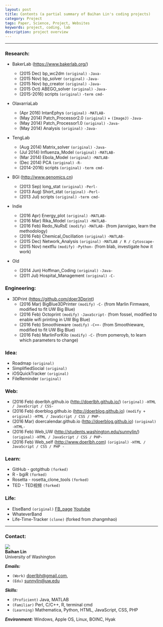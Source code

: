 ```yaml
---
layout: post
title: Contents (a partial summary of Baihan Lin's coding projects)
category: Project
tags: Paper, Science, Project, Websites
keywords: project, coding, lab
description: project overview
---
```


***

### Research:

* BakerLab (<https://www.bakerlab.org/>)   
  - (2015 Dec) bp_wc2dm `(original)` `-Java-`
  - (2015 Nov) bp_solver `(original)` `-Java-`
  - (2015 Nov) bp_creator `(original)` `-Java-` 
  - (2015 Oct) ABEGO_solver `(original)` `-Java-`
  - (2015-2016) scripts `(original)`  `-term cmd-`

* OlavarriaLab  
  - (Apr 2016) IntanEphys `(original)` `-MATLAB-`
  - (May 2014) Patch_Processor2.0 `(original)` + `(ImageJ)` `-Java-` 
  - (May 2014) Patch_Processor1.0 `(original)` `-Java-`
  - (May 2014) Analysis `(original)` `-Java-`
  
* TengLab  
  - (Aug 2014) Matrix_solver `(original)`  `-Java-`
  - (Jul 2014) Influenza_Model `(original)` `-MATLAB-`
  - (Mar 2014) Ebola_Model `(original)` `-MATLAB-`
  - (Dec 2014) PCA `(original)` `-R-`
  - (2014-2016) scripts `(original)`  `-term cmd-`
  
* BGI (<http://www.genomics.cn>)
  - (2013 Sep) long_stat `(original)`  `-Perl-`
  - (2013 Aug) Short_stat `(original)`  `-Perl-`
  - (2013 Jul) scripts `(original)`  `-term cmd-`
  
* Indie  
  - (2016 Apr) Energy_plot `(original)` `-MATLAB-`
  - (2016 Mar) Rika_Model `(original)` `-MATLAB-`
  - (2016 Feb) Redo_NuRsE `(modify)` `-MATLAB-` (from jianxigao, learn the methodology)
  - (2016 Feb) Chemical_Oscillation `(original)` `-MATLAB-`
  - (2015 Dec) Network_Analysis `(original)` `-MATLAB / R / Cytoscape-`
  - (2015 Nov) nextflu `(modify)` `-Python-` (from blab, investigate how it work)
  
* Old  
  - (2014 Jun) Hoffman_Coding `(original)` `-Java-`
  - (2011 Jul) Hospital_Management `(original)` `-C-`

### Engineering:
* 3DPrint (<https://github.com/doer3Dprint>)
  - (2016 Mar) BigBlue3DPrinter `(modify)` `-C-` (from Marlin Firmware, modified to fit UW Big Blue)
  - (2016 Feb) Octoprint `(modify)` `-JavaScript-` (from fossel, modified to enable wifi printing in UW Big Blue)
  - (2016 Feb) Smoothieware `(modify)` `-C++-` (from Smoothieware, modified to fit UW Big Blue)
  - (2016 Feb) MarlinForKilo `(modify)` `-C-` (from pomeroyb, to learn which parameters to change)

### Idea: 
* Roadmap `(original)`  
* SimplifiedSocial `(original)`
* iOSQuickTracker `(original)`
* FileReminder `(original)`

### Web:
* (2016 Feb) doerlbh.github.io (<http://doerlbh.github.io/>) `(original)`  `-HTML / JavaScript / CSS-`
* (2016 Feb) doerblog.github.io (<http://doerblog.github.io>) `(modify + original)`  `-HTML / JavaScript / CSS / PHP-`
* (2016 Mar) doercalendar.github.io (<http://doerblog.github.io>) `(original)`  `-HTML-`
* (2016 Feb) Web_UW (<http://students.washington.edu/sunnylin/>) `(original)`  `-HTML / JavaScript / CSS / PHP-`
* (2016 Feb) Web_self (<http://www.doerlbh.com>) `(original)`  `-HTML / JavaScript / CSS / PHP -`

### Learn:
* GitHub - gotgithub `(forked)`
* R - bgiR `(forked)`
* Rosetta - rosetta_clone_tools `(forked)`
* TED - TED视频 `(forked)`

### Life:
* ElseBand `(original)` [FB_page](https://www.facebook.com/elseband) [Youtube](www.youtube.com/user/elsemusicband)
* WhateverBand
* Life-Time-Tracker `(clone)` (forked from zhangmhao)

***

### Contact:
![](https://dwa5x7aod66zk.cloudfront.net/assets/labtocat-0bb6a395e2d142d0713e3e34bff9f446.png)  
**Baihan Lin**  
University of Washington
  
***Emails:***   
* `(Work)` doerlbh@gmail.com,  
* `(Edu)`  sunnylin@uw.edu   

***Skills:***
* `(Proficient)` Java, MATLAB   
* `(Familiar)`   Perl, C/C++, R, terminal cmd  
* `(Learning)`   Mathematica, Python, HTML, JavaScript, CSS, PHP 

***Environment:***  Windows, Apple OS, Linux, BOINC, Hyak



